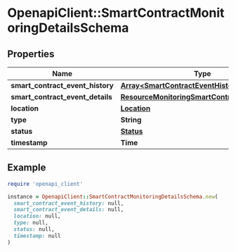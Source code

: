 # OpenapiClient::SmartContractMonitoringDetailsSchema

## Properties

| Name | Type | Description | Notes |
| ---- | ---- | ----------- | ----- |
| **smart_contract_event_history** | [**Array&lt;SmartContractEventHistory&gt;**](SmartContractEventHistory.md) |  | [optional] |
| **smart_contract_event_details** | [**ResourceMonitoringSmartContractEventDetails**](ResourceMonitoringSmartContractEventDetails.md) |  | [optional] |
| **location** | [**Location**](Location.md) |  | [optional] |
| **type** | **String** |  | [optional] |
| **status** | [**Status**](Status.md) |  | [optional] |
| **timestamp** | **Time** |  | [optional] |

## Example

```ruby
require 'openapi_client'

instance = OpenapiClient::SmartContractMonitoringDetailsSchema.new(
  smart_contract_event_history: null,
  smart_contract_event_details: null,
  location: null,
  type: null,
  status: null,
  timestamp: null
)
```

